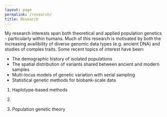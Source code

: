 ```yaml
---
layout: page
permalink: /research/
title: Research
---
```


<!-- TODO: need to align this along relevant themes -->
My research interests span both theoretical and applied population genetics - particularly within humans. Much of this research is motivated by both the increasing availibility of diverse genomic data types (e.g. ancient DNA) and studies of complex traits. Some recent topics of interest have been:
	
* The demographic history of isolated populations
* The spatial distribution of variants shared between ancient and modern samples
* Multi-locus models of genetic variation with serial sampling
* Statistical genetic methods for biobank-scale data

1. Haplotype-based methods



2. 



3. Population genetic theory




